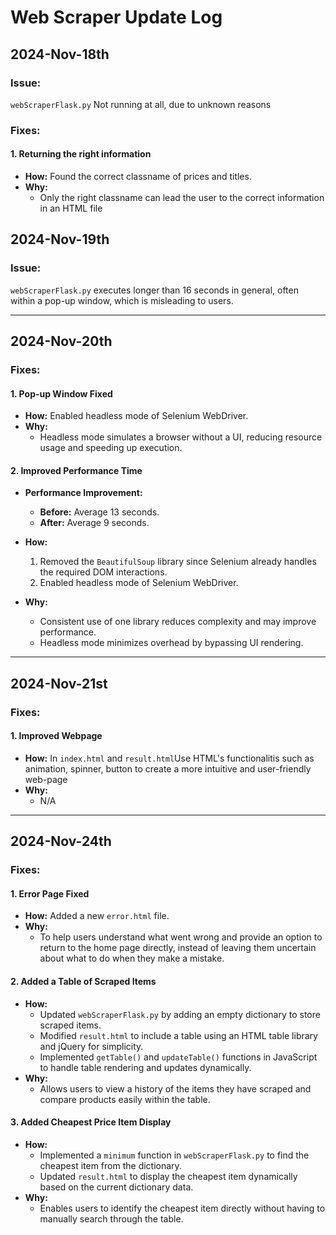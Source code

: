 # Web Scraper Update Log

## 2024-Nov-18th
### Issue:
`webScraperFlask.py` Not running at all, due to unknown reasons
### Fixes: 
#### **1. Returning the right information**
- **How:** Found the correct classname of prices and titles.
- **Why:** 
  - Only the right classname can lead the user to the correct information in an HTML file


## 2024-Nov-19th
### Issue:
`webScraperFlask.py` executes longer than 16 seconds in general, often within a pop-up window, which is misleading to users.

---

## 2024-Nov-20th
### Fixes:

#### **1. Pop-up Window Fixed**
- **How:** Enabled headless mode of Selenium WebDriver.
- **Why:** 
  - Headless mode simulates a browser without a UI, reducing resource usage and speeding up execution.

#### **2. Improved Performance Time**
- **Performance Improvement:** 
  - **Before:** Average 13 seconds.
  - **After:** Average 9 seconds.

- **How:** 
  1. Removed the `BeautifulSoup` library since Selenium already handles the required DOM interactions.
  2. Enabled headless mode of Selenium WebDriver.

- **Why:** 
  - Consistent use of one library reduces complexity and may improve performance.
  - Headless mode minimizes overhead by bypassing UI rendering.


 ---
 
## 2024-Nov-21st
### Fixes:

#### **1. Improved Webpage**
- **How:** In `index.html` and `result.html`Use HTML's functionalitis such as animation, spinner, button to create a more intuitive and user-friendly web-page
- **Why:** 
  - N/A

---
## 2024-Nov-24th
### Fixes:

#### **1. Error Page Fixed**
- **How:** Added a new `error.html` file.
- **Why:** 
  - To help users understand what went wrong and provide an option to return to the home page directly, instead of leaving them uncertain about what to do when they make a mistake.

#### **2. Added a Table of Scraped Items**
- **How:** 
  - Updated `webScraperFlask.py` by adding an empty dictionary to store scraped items.
  - Modified `result.html` to include a table using an HTML table library and jQuery for simplicity.
  - Implemented `getTable()` and `updateTable()` functions in JavaScript to handle table rendering and updates dynamically.
- **Why:** 
  - Allows users to view a history of the items they have scraped and compare products easily within the table.

#### **3. Added Cheapest Price Item Display**
- **How:** 
  - Implemented a `minimum` function in `webScraperFlask.py` to find the cheapest item from the dictionary.
  - Updated `result.html` to display the cheapest item dynamically based on the current dictionary data.
- **Why:** 
  - Enables users to identify the cheapest item directly without having to manually search through the table.

